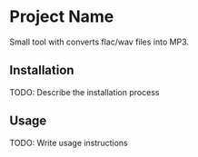 # Project Name

Small tool with converts flac/wav files into MP3.

## Installation

TODO: Describe the installation process

## Usage

TODO: Write usage instructions